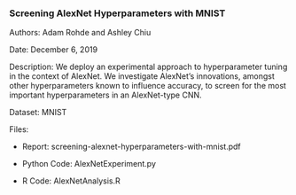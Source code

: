 ### Screening AlexNet Hyperparameters with MNIST

Authors: Adam Rohde and Ashley Chiu

Date: December 6, 2019

Description: We deploy an experimental approach to hyperparameter tuning in the context of AlexNet. We investigate AlexNet’s innovations, amongst other hyperparameters known to influence accuracy, to screen for the most important hyperparameters in an AlexNet-type CNN.

Dataset: MNIST

Files:

* Report: screening-alexnet-hyperparameters-with-mnist.pdf

* Python Code: AlexNetExperiment.py

* R Code: AlexNetAnalysis.R
